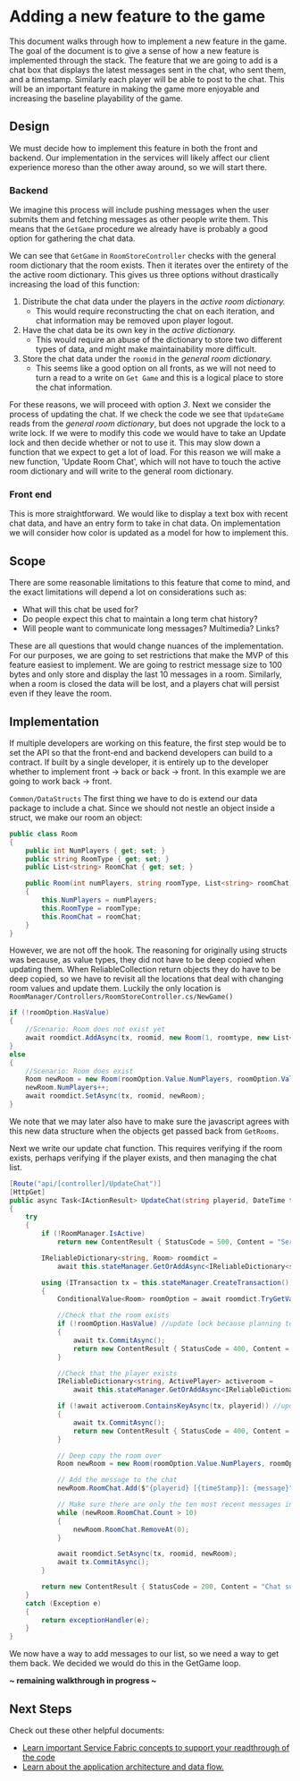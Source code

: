 # Adding a new feature to the game

This document walks through how to implement a new feature in the game. The goal of the document is to give a sense of how a new feature is implemented through the stack. The feature that we are going to add is a chat box that displays the latest messages sent in the chat, who sent them, and a timestamp. Similarly each player will be able to post to the chat. This will be an important feature in making the game more enjoyable and increasing the baseline playability of the game.

## Design

We must decide how to implement this feature in both the front and backend. Our implementation in the services will likely affect our client experience moreso than the other away around, so we will start there. 

### Backend

We imagine this process will include pushing messages when the user submits them and fetching messages as other people write them. This means that the `GetGame` procedure we already have is probably a good option for gathering the chat data.

We can see that `GetGame` in `RoomStoreController` checks with the general room dictionary that the room exists. Then it iterates over the entirety of the the active room dictionary. This gives us three options without drastically increasing the load of this function:

1. Distribute the chat data under the players in the *active room dictionary.*
    - This would require reconstructing the chat on each iteration, and chat information may be removed upon player logout.
2. Have the chat data be its own key in the *active dictionary.*
   - This would require an abuse of the dictionary to store two different types of data, and might make maintainability more difficult.
3. Store the chat data under the `roomid` in the *general room dictionary.*
    - This seems like a good option on all fronts, as we will not need to turn a read to a write on `Get Game` and this is a logical place to store the chat information.
  
For these reasons, we will proceed with option *3*. Next we consider the process of updating the chat. If we check the code we see that `UpdateGame` reads from the *general room dictionary*, but does not upgrade the lock to a write lock. If we were to modify this code we would have to take an Update lock and then decide whether or not to use it. This may slow down a function that we expect to get a lot of load. For this reason we will make a new function, 'Update Room Chat', which will not have to touch the active room dictionary and will write to the general room dictionary.

### Front end

This is more straightforward. We would like to display a text box with recent chat data, and have an entry form to take in chat data. On implementation we will consider how color is updated as a model for how to implement this.

## Scope

There are some reasonable limitations to this feature that come to mind, and the exact limitations will depend a lot on considerations such as:
- What will this chat be used for?
- Do people expect this chat to maintain a long term chat history?
- Will people want to communicate long messages? Multimedia? Links?

These are all questions that would change nuances of the implementation. For our purposes, we are going to set restrictions that make the MVP of this feature easiest to implement. We are going to restrict message size to 100 bytes and only store and display the last 10 messages in a room. Similarly, when a room is closed the data will be lost, and a players chat will persist even if they leave the room.

## Implementation 

If multiple developers are working on this feature, the first step would be to set the API so that the front-end and backend developers can build to a contract. If built by a single developer, it is entirely up to the developer whether to implement front -> back or back -> front. In this example we are going to work back -> front.

`Common/DataStructs`
The first thing we have to do is extend our data package to include a chat. Since we should not nestle an object inside a struct, we make our room an object:

```c#
public class Room
{
    public int NumPlayers { get; set; }
    public string RoomType { get; set; }
    public List<string> RoomChat { get; set; }

    public Room(int numPlayers, string roomType, List<string> roomChat)
    {
        this.NumPlayers = numPlayers;
        this.RoomType = roomType;
        this.RoomChat = roomChat;
    }
}
```

However, we are not off the hook. The reasoning for originally using structs was because, as value types, they did not have to be deep copied when updating them. When ReliableCollection return objects they do have to be deep copied, so we have to revisit all the locations that deal with changing room values and update them. Luckily the only location is
`RoomManager/Controllers/RoomStoreController.cs/NewGame()`

```c#
if (!roomOption.HasValue)
{
    //Scenario: Room does not exist yet
    await roomdict.AddAsync(tx, roomid, new Room(1, roomtype, new List<string>()));
}
else
{
    //Scenario: Room does exist
    Room newRoom = new Room(roomOption.Value.NumPlayers, roomOption.Value.RoomType, new List<string>(roomOption.Value.RoomChat));
    newRoom.NumPlayers++;
    await roomdict.SetAsync(tx, roomid, newRoom);
}
```

We note that we may later also have to make sure the javascript agrees with this new data structure when the objects get passed back from `GetRooms`.

Next we write our update chat function. This requires verifying if the room exists, perhaps verifying if the player exists, and then managing the chat list.

```c#
[Route("api/[controller]/UpdateChat")]
[HttpGet]
public async Task<IActionResult> UpdateChat(string playerid, DateTime timeStamp, string message, string roomid)
{
    try
    {
        if (!RoomManager.IsActive)
            return new ContentResult { StatusCode = 500, Content = "Service is still starting up. Please retry." };

        IReliableDictionary<string, Room> roomdict =
            await this.stateManager.GetOrAddAsync<IReliableDictionary<string, Room>>(RoomDictionaryName);

        using (ITransaction tx = this.stateManager.CreateTransaction())
        {
            ConditionalValue<Room> roomOption = await roomdict.TryGetValueAsync(tx, roomid, LockMode.Update);

            //Check that the room exists
            if (!roomOption.HasValue) //update lock because planning to write
            {
                await tx.CommitAsync();
                return new ContentResult { StatusCode = 400, Content = "Cannot write to chat. this room does not exist." };
            }

            //Check that the player exists
            IReliableDictionary<string, ActivePlayer> activeroom =
                await this.stateManager.GetOrAddAsync<IReliableDictionary<string, ActivePlayer>>(roomid);

            if (!await activeroom.ContainsKeyAsync(tx, playerid)) //update lock because planning to write
            {
                await tx.CommitAsync();
                return new ContentResult { StatusCode = 400, Content = "Cannot write to chat. Player is not in this room." };
            }

            // Deep copy the room over
            Room newRoom = new Room(roomOption.Value.NumPlayers, roomOption.Value.RoomType, new List<string>(roomOption.Value.RoomChat));

            // Add the message to the chat
            newRoom.RoomChat.Add($"{playerid} [{timeStamp}]: {message}");

            // Make sure there are only the ten most recent messages in the chat
            while (newRoom.RoomChat.Count > 10)
            {
                newRoom.RoomChat.RemoveAt(0);
            }

            await roomdict.SetAsync(tx, roomid, newRoom);
            await tx.CommitAsync();
        }

        return new ContentResult { StatusCode = 200, Content = "Chat successfully updated." };
    }
    catch (Exception e)
    {
        return exceptionHandler(e);
    }
}
```

We now have a way to add messages to our list, so we need a way to get them back. We decided we would do this in the GetGame loop.



**~ remaining walkthrough in progress ~**

## Next Steps
Check out these other helpful documents:

- [Learn important Service Fabric concepts to support your readthrough of the code][3]
- [Learn about the application architecture and data flow.][4]

[3]: ../master/docs/concepts.md
[4]: ../master/docs/architecture.md
